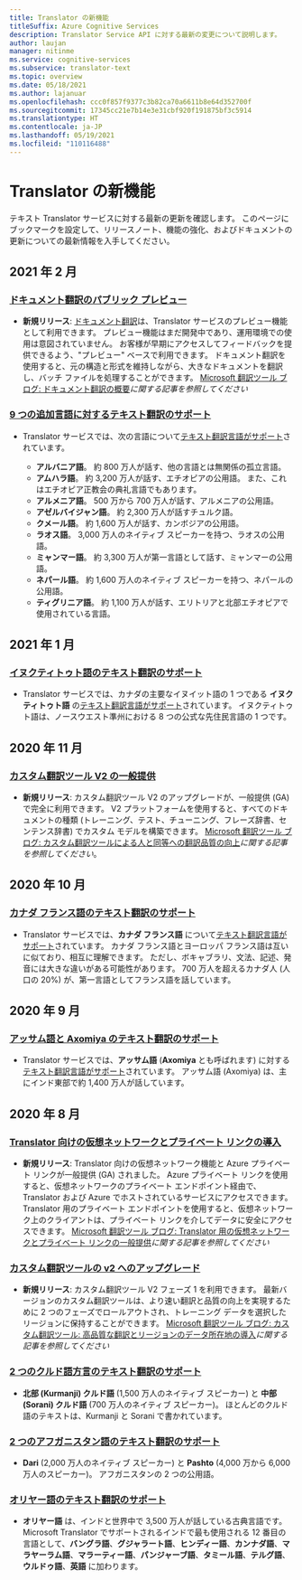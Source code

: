 ```yaml
---
title: Translator の新機能
titleSuffix: Azure Cognitive Services
description: Translator Service API に対する最新の変更について説明します。
author: laujan
manager: nitinme
ms.service: cognitive-services
ms.subservice: translator-text
ms.topic: overview
ms.date: 05/18/2021
ms.author: lajanuar
ms.openlocfilehash: ccc0f857f9377c3b82ca70a6611b8e64d352700f
ms.sourcegitcommit: 17345cc21e7b14e3e31cbf920f191875bf3c5914
ms.translationtype: HT
ms.contentlocale: ja-JP
ms.lasthandoff: 05/19/2021
ms.locfileid: "110116488"
---
```

<!-- markdownlint-disable MD024 -->
<!-- markdownlint-disable MD036 -->
# <a name="whats-new-in-translator"></a>Translator の新機能

テキスト Translator サービスに対する最新の更新を確認します。 このページにブックマークを設定して、リリースノート、機能の強化、およびドキュメントの更新についての最新情報を入手してください。

## <a name="february-2021"></a>2021 年 2 月

### <a name="document-translation-public-preview"></a>[ドキュメント翻訳のパブリック プレビュー](https://www.microsoft.com/translator/blog/2021/02/17/introducing-document-translation/)

* **新規リリース**: [ドキュメント翻訳](document-translation/overview.md)は、Translator サービスのプレビュー機能として利用できます。 プレビュー機能はまだ開発中であり、運用環境での使用は意図されていません。 お客様が早期にアクセスしてフィードバックを提供できるよう、"プレビュー" ベースで利用できます。 ドキュメント翻訳を使用すると、元の構造と形式を維持しながら、大きなドキュメントを翻訳し、バッチ ファイルを処理することができます。 [Microsoft 翻訳ツール ブログ: ドキュメント翻訳の概要](https://www.microsoft.com/translator/blog/2021/02/17/introducing-document-translation/)_に関する記事を参照してください_

### <a name="text-translation-support-for-9-added-languages"></a>[9 つの追加言語に対するテキスト翻訳のサポート](https://www.microsoft.com/translator/blog/2021/02/22/microsoft-translator-releases-nine-new-languages-for-international-mother-language-day-2021/)

* Translator サービスでは、次の言語について[テキスト翻訳言語がサポート](language-support.md#text-translation)されています。

  * **アルバニア語**。 約 800 万人が話す、他の言語とは無関係の孤立言語。
  * **アムハラ語**。 約 3,200 万人が話す、エチオピアの公用語。 また、これはエチオピア正教会の典礼言語でもあります。
  * **アルメニア語**。 500 万から 700 万人が話す、アルメニアの公用語。
  * **アゼルバイジャン語**。 約 2,300 万人が話すチュルク語。
  * **クメール語**。 約 1,600 万人が話す、カンボジアの公用語。
  * **ラオス語**。 3,000 万人のネイティブ スピーカーを持つ、ラオスの公用語。
  * **ミャンマー語**。 約 3,300 万人が第一言語として話す、ミャンマーの公用語。
  * **ネパール語**。 約 1,600 万人のネイティブ スピーカーを持つ、ネパールの公用語。
  * **ティグリニア語**。 約 1,100 万人が話す、エリトリアと北部エチオピアで使用されている言語。

## <a name="january-2021"></a>2021 年 1 月

### <a name="text-translation-support-for-inuktitut"></a>[イヌクティトゥト語のテキスト翻訳のサポート](https://www.microsoft.com/translator/blog/2021/01/27/inuktitut-is-now-available-in-microsoft-translator/)

* Translator サービスでは、カナダの主要なイヌイット語の 1 つである **イヌクティトゥト語** の[テキスト翻訳言語がサポート](language-support.md#text-translation)されています。 イヌクティトゥト語は、ノースウエスト準州における 8 つの公式な先住民言語の 1 つです。

## <a name="november-2020"></a>2020 年 11 月

### <a name="custom-translator-v2-is-generally-available"></a>[カスタム翻訳ツール V2 の一般提供](https://www.microsoft.com/translator/blog/2021/01/27/inuktitut-is-now-available-in-microsoft-translator/)

* **新規リリース**: カスタム翻訳ツール V2 のアップグレードが、一般提供 (GA) で完全に利用できます。 V2 プラットフォームを使用すると、すべてのドキュメントの種類 (トレーニング、テスト、チューニング、フレーズ辞書、センテンス辞書) でカスタム モデルを構築できます。 [Microsoft 翻訳ツール ブログ: カスタム翻訳ツールによる人と同等への翻訳品質の向上](https://www.microsoft.com/translator/blog/2020/11/12/microsoft-custom-translator-pushes-the-translation-quality-bar-closer-to-human-parity)_に関する記事を参照してください_。

## <a name="october-2020"></a>2020 年 10 月

### <a name="text-translation-support-for-canadian-french"></a>[カナダ フランス語のテキスト翻訳のサポート](https://www.microsoft.com/translator/blog/2020/10/20/cest-tiguidou-ca-translator-adds-canadian-french/)

* Translator サービスでは、**カナダ フランス語** について[テキスト翻訳言語がサポート](language-support.md#text-translation)されています。 カナダ フランス語とヨーロッパ フランス語は互いに似ており、相互に理解できます。 ただし、ボキャブラリ、文法、記述、発音には大きな違いがある可能性があります。 700 万人を超えるカナダ人 (人口の 20%) が、第一言語としてフランス語を話しています。

## <a name="september-2020"></a>2020 年 9 月

### <a name="text-translation-support-for-assamese-and-axomiya"></a>[アッサム語と Axomiya のテキスト翻訳のサポート](https://www.microsoft.com/translator/blog/2020/09/29/assamese-text-translation-is-here/)

* Translator サービスでは、**アッサム語** (**Axomiya** とも呼ばれます) に対する[テキスト翻訳言語がサポート](language-support.md#text-translation)されています。  アッサム語 (Axomiya) は、主にインド東部で約 1,400 万人が話しています。

## <a name="august-2020"></a>2020 年 8 月

### <a name="introducing-virtual-networks-and-private-links-for-translator"></a>[Translator 向けの仮想ネットワークとプライベート リンクの導入](https://www.microsoft.com/translator/blog/2020/08/19/virtual-networks-and-private-links-for-translator-are-now-generally-available/)

* **新規リリース**: Translator 向けの仮想ネットワーク機能と Azure プライベート リンクが一般提供 (GA) されました。  Azure プライベート リンクを使用すると、仮想ネットワークのプライベート エンドポイント経由で、Translator および Azure でホストされているサービスにアクセスできます。 Translator 用のプライベート エンドポイントを使用すると、仮想ネットワーク上のクライアントは、プライベート リンクを介してデータに安全にアクセスできます。 [Microsoft 翻訳ツール ブログ: Translator 用の仮想ネットワークとプライベート リンクの一般提供](https://www.microsoft.com/translator/blog/2020/08/19/virtual-networks-and-private-links-for-translator-are-now-generally-available/)_に関する記事を参照してください_

### <a name="custom-translator-upgrade-to-v2"></a>[カスタム翻訳ツールの v2 へのアップグレード](https://www.microsoft.com/translator/blog/2020/08/05/custom-translator-v2-is-now-available/)

* **新規リリース**: カスタム翻訳ツール V2 フェーズ 1 を利用できます。 最新バージョンのカスタム翻訳ツールは、より速い翻訳と品質の向上を実現するために 2 つのフェーズでロールアウトされ、トレーニング データを選択したリージョンに保持することができます。 [Microsoft 翻訳ツール ブログ: カスタム翻訳ツール: 高品質な翻訳とリージョンのデータ所在地の導入](https://www.microsoft.com/translator/blog/2020/08/05/custom-translator-v2-is-now-available/)*に関する記事を参照してください*

### <a name="text-translation-support-for-two-kurdish-dialects"></a>[2 つのクルド語方言のテキスト翻訳のサポート](https://www.microsoft.com/translator/blog/2020/08/20/translator-adds-two-kurdish-dialects-for-text-translation/)

* **北部 (Kurmanji) クルド語** (1,500 万人のネイティブ スピーカー) と **中部 (Sorani) クルド語** (700 万人のネイティブ スピーカー)。 ほとんどのクルド語のテキストは、Kurmanji と Sorani で書かれています。

### <a name="text-translation-support-for-two-afghan-languages"></a>[2 つのアフガニスタン語のテキスト翻訳のサポート](https://www.microsoft.com/translator/blog/2020/08/17/translator-adds-dari-and-pashto-text-translation/)

* **Dari** (2,000 万人のネイティブ スピーカー) と **Pashto** (4,000 万から 6,000 万人のスピーカー)。 アフガニスタンの 2 つの公用語。

### <a name="text-translation-support-for-odia"></a>[オリヤー語のテキスト翻訳のサポート](https://www.microsoft.com/translator/blog/2020/08/13/odia-language-text-translation-is-now-available-in-microsoft-translator/)

* **オリヤー語** は、インドと世界中で 3,500 万人が話している古典言語です。 Microsoft Translator でサポートされるインドで最も使用される 12 番目の言語として、**バングラ語**、**グジャラート語**、**ヒンディー語**、**カンナダ語**、**マラヤーラム語**、**マラーティー語**、**パンジャーブ語**、**タミール語**、**テルグ語**、**ウルドゥ語**、**英語** に加わります。

